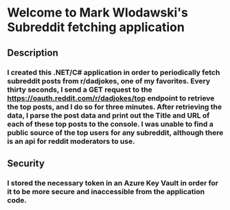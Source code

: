 # Welcome to Mark Wlodawski's Subreddit fetching application

## Description

### I created this .NET/C# application in order to periodically fetch subreddit posts from r/dadjokes, one of my favorites. Every thirty seconds, I send a GET request to the https://oauth.reddit.com/r/dadjokes/top endpoint to retrieve the top posts, and I do so for three minutes. After retrieving the data, I parse the post data and print out the Title and URL of each of these top posts to the console. I was unable to find a public source of the top users for any subreddit, although there is an api for reddit moderators to use.

## Security

### I stored the necessary token in an Azure Key Vault in order for it to be more secure and inaccessible from the application code.
